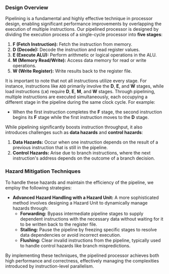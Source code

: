 ### Design Overview

Pipelining is a fundamental and highly effective technique in processor design, enabling significant performance improvements by overlapping the execution of multiple instructions. Our pipelined processor is designed by dividing the execution process of a single-cycle processor into **five stages**:

1. **F (Fetch Instruction):** Fetch the instruction from memory.
2. **D (Decode):** Decode the instruction and read register values.
3. **E (Execute ALU):** Perform arithmetic or logical operations in the ALU.
4. **M (Memory Read/Write):** Access data memory for read or write operations.
5. **W (Write Register):** Write results back to the register file.

It is important to note that not all instructions utilize every stage. For instance, instructions like `ADD` primarily involve the **D**, **E**, and **W** stages, while load instructions (`LW`) require **D**, **E**, **M**, and **W** stages. Through pipelining, multiple instructions are executed simultaneously, each occupying a different stage in the pipeline during the same clock cycle. For example:

- When the first instruction completes the **F** stage, the second instruction begins its **F** stage while the first instruction moves to the **D** stage.

While pipelining significantly boosts instruction throughput, it also introduces challenges such as **data hazards** and **control hazards**:

1. **Data Hazards:** Occur when one instruction depends on the result of a previous instruction that is still in the pipeline.
2. **Control Hazards:** Arise due to branch instructions, where the next instruction's address depends on the outcome of a branch decision.

### Hazard Mitigation Techniques

To handle these hazards and maintain the efficiency of the pipeline, we employ the following strategies:

- **Advanced Hazard Handling with a Hazard Unit:** A more sophisticated method involves designing a Hazard Unit to dynamically manage hazards through:
  - **Forwarding:** Bypass intermediate pipeline stages to supply dependent instructions with the necessary data without waiting for it to be written back to the register file.
  - **Stalling:** Pause the pipeline by freezing specific stages to resolve data dependencies or avoid incorrect execution.
  - **Flushing:** Clear invalid instructions from the pipeline, typically used to handle control hazards like branch mispredictions.

By implementing these techniques, the pipelined processor achieves both high performance and correctness, effectively managing the complexities introduced by instruction-level parallelism.
